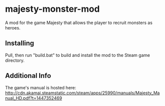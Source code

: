 # majesty-monster-mod
A mod for the game Majesty that allows the player to recruit monsters as heroes.

## Installing
Pull, then run "build.bat" to build and install the mod to the Steam game directory.

## Additional Info
The game's manual is hosted here: http://cdn.akamai.steamstatic.com/steam/apps/25990/manuals/Majesty_Manual_HD.pdf?t=1447352469
